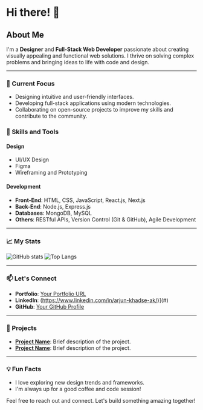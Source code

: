# Hi there! 👋

## About Me

I'm a **Designer** and **Full-Stack Web Developer** passionate about creating visually appealing and functional web solutions. I thrive on solving complex problems and bringing ideas to life with code and design.

---

### 🔭 Current Focus
- Designing intuitive and user-friendly interfaces.
- Developing full-stack applications using modern technologies.
- Collaborating on open-source projects to improve my skills and contribute to the community.

### 🌱 Skills and Tools
#### **Design**
- UI/UX Design
- Figma
- Wireframing and Prototyping

#### **Development**
- **Front-End**: HTML, CSS, JavaScript, React.js, Next.js
- **Back-End**: Node.js, Express.js
- **Databases**: MongoDB, MySQL
- **Others**: RESTful APIs, Version Control (Git & GitHub), Agile Development

---

### 📈 My Stats
![GitHub stats](https://github-readme-stats.vercel.app/api?username=yourusername&show_icons=true&theme=radical)
![Top Langs](https://github-readme-stats.vercel.app/api/top-langs/?username=yourusername&layout=compact&theme=radical)

---

### 📫 Let's Connect
- **Portfolio**: [Your Portfolio URL](#)
- **LinkedIn**: (https://www.linkedin.com/in/arjun-khadse-ak/)](#)
- **GitHub**: [Your GitHub Profile](#)

---

### 🚀 Projects
- **[Project Name](#)**: Brief description of the project.
- **[Project Name](#)**: Brief description of the project.

---

### 💡 Fun Facts
- I love exploring new design trends and frameworks.
- I'm always up for a good coffee and code session!

Feel free to reach out and connect. Let's build something amazing together!

